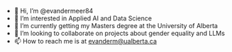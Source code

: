 - 👋 Hi, I’m @evandermeer84
- 👀 I’m interested in Applied AI and Data Science
- 🌱 I’m currently getting my Masters degree at the University of Alberta
- 💞️ I’m looking to collaborate on projects about gender equality and LLMs
- 📫 How to reach me is at evanderm@ualberta.ca

<!---
evandermeer84/evandermeer84 is a ✨ special ✨ repository because its `README.md` (this file) appears on your GitHub profile.
You can click the Preview link to take a look at your changes.
--->
